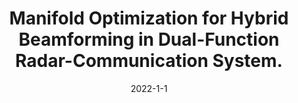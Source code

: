 ---
title: "Manifold Optimization for Hybrid Beamforming in Dual-Function Radar-Communication System."
collection: journal
permalink: /publication/2022-journal-twc
date: 2022-1-1
level: journal
paperurl: 'https://arxiv.org/abs/2112.02496'
link: 'https://ieeexplore.ieee.org/document/9950549'
citation: 'Z. Cheng, L. Wu, <b>B. Wang</b>, M. R. B. Shankar and B. Ottersten, "Double-Phase-Shifter based Hybrid Beamforming for mmWave DFRC in the Presence of Extended Target and Clutters," submitted to <i>IEEE Transactions on Wireless Communications</i>.'
---